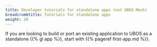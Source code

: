 ```yaml
---
title: Developer tutorials for standalone apps (not UBOS Mesh)
breadcrumbtitle: Tutorials for standalone apps
weight: 20
---
```


If you are looking to build or port an existing application to UBOS
as a standalone {{% gl app %}}, start with
{{% pageref first-app.md %}}.
